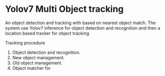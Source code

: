 # Yolov7 Multi Object tracking
An object detection and tracking with based on nearest object match. The system use Yolov7 inference for object detection and recognition and then a location based tracker for object tracking

Tracking procedure
1. Object detection and recognition.
2. New object management.
3. Old object management.
4. Object matcher for 

